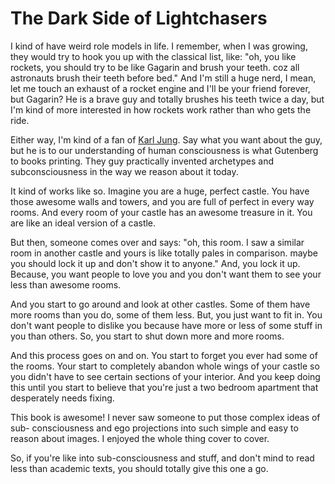 # The Dark Side of Lightchasers

I kind of have weird role models in life. I remember, when I was growing, they
would try to hook you up with the classical list, like: "oh, you like rockets,
you should try to be like Gagarin and brush your teeth. coz all astronauts brush
their teeth before bed." And I'm still a huge nerd, I mean, let me touch an
exhaust of a rocket engine and I'll be your friend forever, but Gagarin? He is
a brave guy and totally brushes his teeth twice a day, but I'm kind of more
interested in how rockets work rather than who gets the ride.

Either way, I'm kind of a fan of [Karl Jung](https://en.wikipedia.org/wiki/Carl_Jung).
Say what you want about the guy, but he is to our understanding of human
consciousness is what Gutenberg to books printing. They guy practically invented
archetypes and subconsciousness in the way we reason about it today.

It kind of works like so. Imagine you are a huge, perfect castle. You have those
awesome walls and towers, and you are full of perfect in every way rooms. And
every room of your castle has an awesome treasure in it. You are like an ideal
version of a castle.

But then, someone comes over and says: "oh, this room. I saw a similar room in
another castle and yours is like totally pales in comparison. maybe you should
lock it up and don't show it to anyone." And, you lock it up. Because, you want
people to love you and you don't want them to see your less than awesome rooms.

And you start to go around and look at other castles. Some of them have more
rooms than you do, some of them less. But, you just want to fit in. You don't
want people to dislike you because have more or less of some stuff in you than
others. So, you start to shut down more and more rooms.

And this process goes on and on. You start to forget you ever had some of the
rooms. Your start to completely abandon whole wings of your castle so you didn't
have to see certain sections of your interior. And you keep doing this until
you start to believe that you're just a two bedroom apartment that desperately
needs fixing.

This book is awesome! I never saw someone to put those complex ideas of sub-
consciousness and ego projections into such simple and easy to reason about
images. I enjoyed the whole thing cover to cover.

So, if you're like into sub-consciousness and stuff, and don't mind to read
less than academic texts, you should totally give this one a go.
